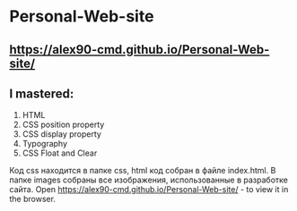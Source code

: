 # Personal-Web-site 
## https://alex90-cmd.github.io/Personal-Web-site/
## I mastered:
1. HTML
2. CSS position property
3. CSS display property
4. Typography
5. CSS Float and Clear

Код css находится в папке сss, html код собран в файле index.html. В папке images собраны все изображения, использованные в разработке сайта.
Open https://alex90-cmd.github.io/Personal-Web-site/ - to view it in the browser.
